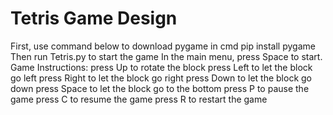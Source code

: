 # Tetris Game Design
First, use command below to download pygame in cmd
pip install pygame
Then run Tetris.py to start the game 
In the main menu, press Space to start.
Game Instructions:
press Up to rotate the block
press Left to let the block go left
press Right to let the block go right
press Down to let the block go down
press Space to let the block go to the bottom
press P to pause the game
press C to resume the game
press R to restart the game
